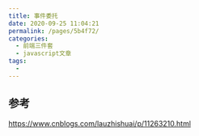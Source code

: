 ```yaml
---
title: 事件委托
date: 2020-09-25 11:04:21
permalink: /pages/5b4f72/
categories: 
  - 前端三件套
  - javascript文章
tags: 
  - 
---
```

## 参考

https://www.cnblogs.com/lauzhishuai/p/11263210.html